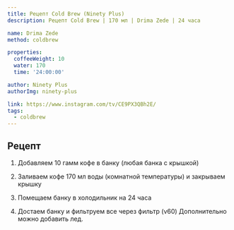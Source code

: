 ```yaml
---
title: Рецепт Cold Brew (Ninety Plus)
description: Рецепт Cold Brew | 170 мл | Drima Zede | 24 часа

name: Drima Zede
method: coldbrew

properties:
  coffeeWeight: 10
  water: 170
  time: '24:00:00'

author: Ninety Plus
authorImg: ninety-plus

link: https://www.instagram.com/tv/CE9PX3QBh2E/
tags:
  - coldbrew
---
```


## Рецепт

1. Добавляем 10 гамм кофе в банку (любая банка с крышкой)

2. Заливаем кофе 170 мл воды (комнатной температуры) и закрываем крышку

3. Помещаем банку в холодильник на 24 часа

4. Достаем банку и фильтруем все через фильтр (v60) Дополнительно можно добавить лед.

<br/>
